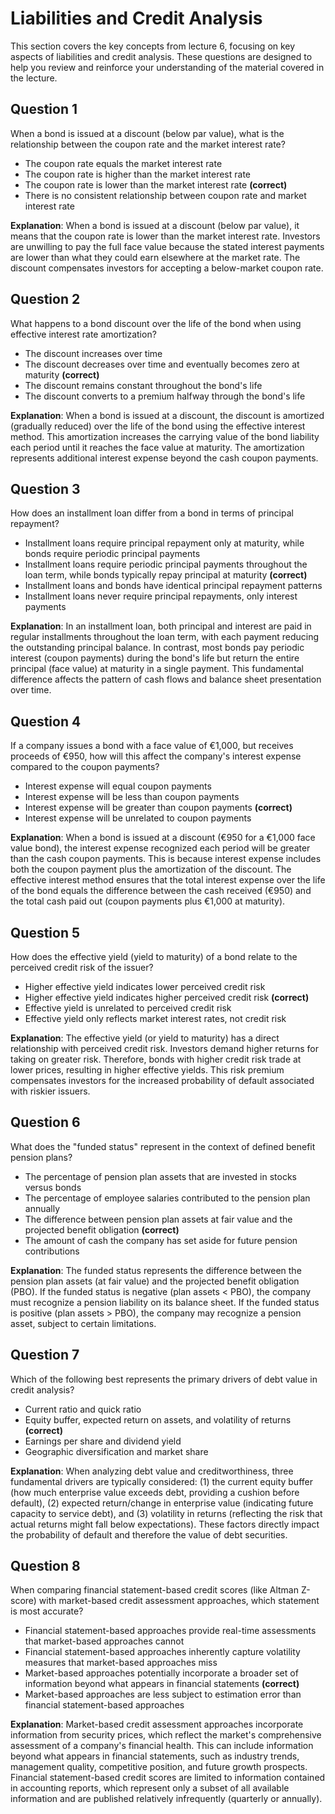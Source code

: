 # Liabilities and Credit Analysis

This section covers the key concepts from lecture 6, focusing on key aspects of liabilities and credit analysis. These questions are designed to help you review and reinforce your understanding of the material covered in the lecture.

## Question 1

When a bond is issued at a discount (below par value), what is the relationship between the coupon rate and the market interest rate?

- The coupon rate equals the market interest rate
- The coupon rate is higher than the market interest rate
- The coupon rate is lower than the market interest rate **(correct)**
- There is no consistent relationship between coupon rate and market interest rate

**Explanation**: When a bond is issued at a discount (below par value), it means that the coupon rate is lower than the market interest rate. Investors are unwilling to pay the full face value because the stated interest payments are lower than what they could earn elsewhere at the market rate. The discount compensates investors for accepting a below-market coupon rate.

## Question 2

What happens to a bond discount over the life of the bond when using effective interest rate amortization?

- The discount increases over time
- The discount decreases over time and eventually becomes zero at maturity **(correct)**
- The discount remains constant throughout the bond's life
- The discount converts to a premium halfway through the bond's life

**Explanation**: When a bond is issued at a discount, the discount is amortized (gradually reduced) over the life of the bond using the effective interest method. This amortization increases the carrying value of the bond liability each period until it reaches the face value at maturity. The amortization represents additional interest expense beyond the cash coupon payments.

## Question 3

How does an installment loan differ from a bond in terms of principal repayment?

- Installment loans require principal repayment only at maturity, while bonds require periodic principal payments
- Installment loans require periodic principal payments throughout the loan term, while bonds typically repay principal at maturity **(correct)**
- Installment loans and bonds have identical principal repayment patterns
- Installment loans never require principal repayments, only interest payments

**Explanation**: In an installment loan, both principal and interest are paid in regular installments throughout the loan term, with each payment reducing the outstanding principal balance. In contrast, most bonds pay periodic interest (coupon payments) during the bond's life but return the entire principal (face value) at maturity in a single payment. This fundamental difference affects the pattern of cash flows and balance sheet presentation over time.

## Question 4

If a company issues a bond with a face value of €1,000, but receives proceeds of €950, how will this affect the company's interest expense compared to the coupon payments?

- Interest expense will equal coupon payments
- Interest expense will be less than coupon payments
- Interest expense will be greater than coupon payments **(correct)**
- Interest expense will be unrelated to coupon payments

**Explanation**: When a bond is issued at a discount (€950 for a €1,000 face value bond), the interest expense recognized each period will be greater than the cash coupon payments. This is because interest expense includes both the coupon payment plus the amortization of the discount. The effective interest method ensures that the total interest expense over the life of the bond equals the difference between the cash received (€950) and the total cash paid out (coupon payments plus €1,000 at maturity).

## Question 5

How does the effective yield (yield to maturity) of a bond relate to the perceived credit risk of the issuer?

- Higher effective yield indicates lower perceived credit risk
- Higher effective yield indicates higher perceived credit risk **(correct)**
- Effective yield is unrelated to perceived credit risk
- Effective yield only reflects market interest rates, not credit risk

**Explanation**: The effective yield (or yield to maturity) has a direct relationship with perceived credit risk. Investors demand higher returns for taking on greater risk. Therefore, bonds with higher credit risk trade at lower prices, resulting in higher effective yields. This risk premium compensates investors for the increased probability of default associated with riskier issuers.

## Question 6

What does the "funded status" represent in the context of defined benefit pension plans?

- The percentage of pension plan assets that are invested in stocks versus bonds
- The percentage of employee salaries contributed to the pension plan annually
- The difference between pension plan assets at fair value and the projected benefit obligation **(correct)**
- The amount of cash the company has set aside for future pension contributions

**Explanation**: The funded status represents the difference between the pension plan assets (at fair value) and the projected benefit obligation (PBO). If the funded status is negative (plan assets < PBO), the company must recognize a pension liability on its balance sheet. If the funded status is positive (plan assets > PBO), the company may recognize a pension asset, subject to certain limitations.

## Question 7

Which of the following best represents the primary drivers of debt value in credit analysis?

- Current ratio and quick ratio
- Equity buffer, expected return on assets, and volatility of returns **(correct)**
- Earnings per share and dividend yield
- Geographic diversification and market share

**Explanation**: When analyzing debt value and creditworthiness, three fundamental drivers are typically considered: (1) the current equity buffer (how much enterprise value exceeds debt, providing a cushion before default), (2) expected return/change in enterprise value (indicating future capacity to service debt), and (3) volatility in returns (reflecting the risk that actual returns might fall below expectations). These factors directly impact the probability of default and therefore the value of debt securities.

## Question 8

When comparing financial statement-based credit scores (like Altman Z-score) with market-based credit assessment approaches, which statement is most accurate?

- Financial statement-based approaches provide real-time assessments that market-based approaches cannot
- Financial statement-based approaches inherently capture volatility measures that market-based approaches miss
- Market-based approaches potentially incorporate a broader set of information beyond what appears in financial statements **(correct)**
- Market-based approaches are less subject to estimation error than financial statement-based approaches

**Explanation**: Market-based credit assessment approaches incorporate information from security prices, which reflect the market's comprehensive assessment of a company's financial health. This can include information beyond what appears in financial statements, such as industry trends, management quality, competitive position, and future growth prospects. Financial statement-based credit scores are limited to information contained in accounting reports, which represent only a subset of all available information and are published relatively infrequently (quarterly or annually).
